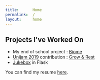 ```yaml
---
title:      Home
permalink:  /
layout:     home
---
```


## Projects I've Worked On

  * My end of school project : [Biome](/project/biome/)
  * [Unijam 2019](https://itch.io/jam/unijam2019) contribution : [Grow & Rest](/project/grow-and-rest)
  * [Jukebox](https://github.com/matthias4217/jukebox-ultra-nrv) in Flask

You can find my resume [here](/assets/documents/cv-matthias-goffette-en.pdf).

